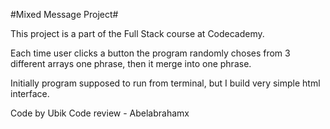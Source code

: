#Mixed Message Project#

This project is a part of the Full Stack course at Codecademy. 

Each time user clicks a button the program randomly choses from 3 different arrays one phrase, then it merge into one phrase.

Initially program supposed to run from terminal, but I build very simple html interface.

Code by Ubik
Code review - Abelabrahamx
